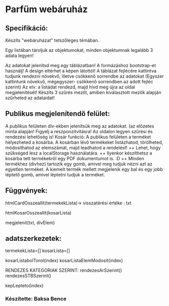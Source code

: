 # Parfüm webáruház
## Specifikáció:
Készíts "webáruházat" tetszőleges témában. 

Egy listában tároljuk az objektumokat, minden objektumnak legalább 3 adata legyen!

Az adatokat jelenítsd meg egy táblázatban!
A formázáshoz bootstrap-et használj! A design eltérhet a képen látottól!
A táblázat fejlécére kattintva tudjunk rendezni növekvő, illetve csökkenő sorrendbe az adatokat (Egyszer kattintunk növekvő, mégegyszer- csökkenő sorrendben az adott fejléc szerint) Az elv: a listádat rendezd, majd hívd meg újra az oldal megjelenítését!
Készíts 3 szűrés mezőt, amiben kiválasztott mezők alapján szűrheted az adataidat!

## Publikus megjelenítendő felület:
A publikus felületen div-ekben jelenítsük meg az adatokat. (az előzetes minta alapján! Figyelj a reszponzitvitásra!
Az oldalon legyen szűrési és rendezési lehetőség is!
Kosár funkció:  A publikus felületen a terméket helyezheted a kosárba. A kosárban lévő termékeket listázhatod, törölheted, módosíthatod az elemszámát, majd leadhatod a rendelést!
++ Lehet, hogy szükséged lesz a localStorage használatára. 
++ Ilyenkor készíthetsz a kosárba tett termékekről egy PDF dokumentumot is.  :D
++ Minden termékhez (divhez) tartozik egy gomb, amivel meg tudjuk nézni azt az egyetlen terméket.
A kiemelt termék mellett megjelenik egy bal és egy jobb léptető gomb, amivel léptetni tudjuk a terméket.



## Függvények:

htmlCardOsszeallit(termekekLista)-> visszatérési értéke : txt

htmlKosarOsszeallit(kosarLista)

megjelenit(txt, divElem)

## adatszerkezetek:

termekekLista=[]
kosarLista=[]


kosarListabolTorol(index)
kosarListaElemModosit(index)


RENDEZES KATEGORIAK SZERINT:
	rendezesArSzerint()
		rendezesSTBSzerint()
		
kepLepteto(index)


### Készítette: Baksa Bence